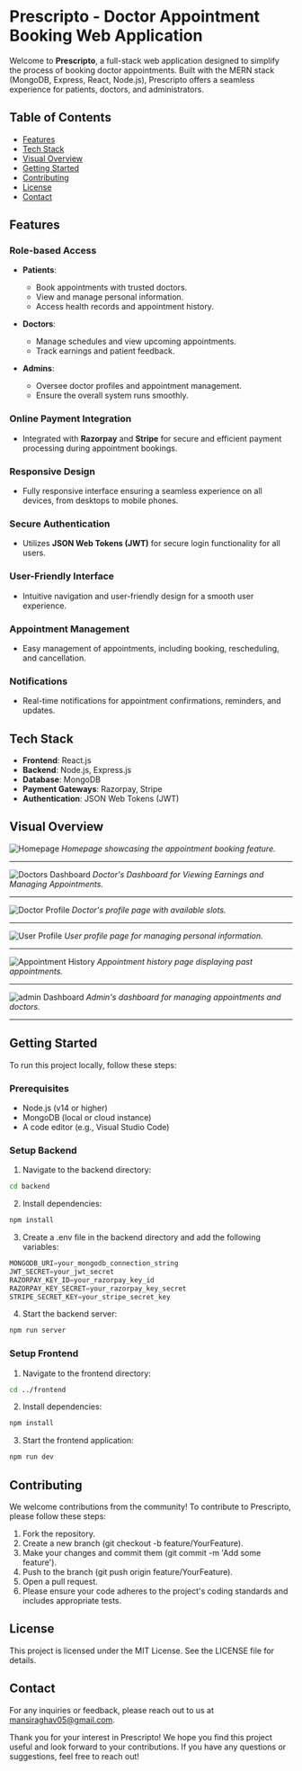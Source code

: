 # Prescripto - Doctor Appointment Booking Web Application

Welcome to **Prescripto**, a full-stack web application designed to simplify the process of booking doctor appointments. Built with the MERN stack (MongoDB, Express, React, Node.js), Prescripto offers a seamless experience for patients, doctors, and administrators. 

## Table of Contents
- [Features](#features)
- [Tech Stack](#tech-stack)
- [Visual Overview](#visual-overview)
- [Getting Started](#getting-started)
- [Contributing](#contributing)
- [License](#license)
- [Contact](#contact)

## Features

### Role-based Access
- **Patients**: 
  - Book appointments with trusted doctors.
  - View and manage personal information.
  - Access health records and appointment history.
  
- **Doctors**: 
  - Manage schedules and view upcoming appointments.
  - Track earnings and patient feedback.
  
- **Admins**: 
  - Oversee doctor profiles and appointment management.
  - Ensure the overall system runs smoothly.

### Online Payment Integration
- Integrated with **Razorpay** and **Stripe** for secure and efficient payment processing during appointment bookings.

### Responsive Design
- Fully responsive interface ensuring a seamless experience on all devices, from desktops to mobile phones.

### Secure Authentication
- Utilizes **JSON Web Tokens (JWT)** for secure login functionality for all users.

### User-Friendly Interface
- Intuitive navigation and user-friendly design for a smooth user experience.

### Appointment Management
- Easy management of appointments, including booking, rescheduling, and cancellation.

### Notifications
- Real-time notifications for appointment confirmations, reminders, and updates.

## Tech Stack
- **Frontend**: React.js
- **Backend**: Node.js, Express.js
- **Database**: MongoDB
- **Payment Gateways**: Razorpay, Stripe
- **Authentication**: JSON Web Tokens (JWT)

## Visual Overview
![Homepage](admin/src/assets/screenshorts/homepage1.png )
*Homepage showcasing the appointment booking feature.*
***

![Doctors Dashboard](admin\src\assets\screenshorts\doctor_dashboard.png)
*Doctor's Dashboard for Viewing Earnings and Managing Appointments.*
***

![Doctor Profile](admin\src\assets\screenshorts/doctor_profile1.png)
*Doctor's profile page with available slots.*
***


![User  Profile](admin\src\assets\screenshorts/user-profile.png)
*User  profile page for managing personal information.*
***

![Appointment History]()
*Appointment history page displaying past appointments.*
***
![admin Dashboard](admin\src\assets\screenshorts/admin_dashboard.png)
*Admin's dashboard for managing appointments and doctors.*
***

## Getting Started

To run this project locally, follow these steps:

### Prerequisites
- Node.js (v14 or higher)
- MongoDB (local or cloud instance)
- A code editor (e.g., Visual Studio Code)

### Setup Backend
1. Navigate to the backend directory:
```bash
cd backend
```
2. Install dependencies:
```bash
npm install
```
3. Create a .env file in the backend directory and add the following variables:
```javascript
MONGODB_URI=your_mongodb_connection_string
JWT_SECRET=your_jwt_secret
RAZORPAY_KEY_ID=your_razorpay_key_id
RAZORPAY_KEY_SECRET=your_razorpay_key_secret
STRIPE_SECRET_KEY=your_stripe_secret_key
```
4. Start the backend server:
```bash
npm run server
```
### Setup Frontend
1. Navigate to the frontend directory:
```bash
cd ../frontend
```
2. Install dependencies:
```bash
npm install
```
3. Start the frontend application:
```bash
npm run dev
```
## Contributing
We welcome contributions from the community! To contribute to Prescripto, please follow these steps:

1. Fork the repository.
2. Create a new branch (git checkout -b feature/YourFeature).
3. Make your changes and commit them (git commit -m 'Add some feature').
4. Push to the branch (git push origin feature/YourFeature).
5. Open a pull request.
6. Please ensure your code adheres to the project's coding standards and includes appropriate tests.

## License
This project is licensed under the MIT License. See the LICENSE file for details.

## Contact
For any inquiries or feedback, please reach out to us at mansiraghav05@gmail.com.

Thank you for your interest in Prescripto! We hope you find this project useful and look forward to your contributions. If you have any questions or suggestions, feel free to reach out!
